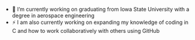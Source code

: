 - 🔭 I’m currently working on graduating from Iowa State University with a degree in aerospace engineering
- ⚡ I am also currently working on expanding my knowledge of coding in C and how to work collaboratively with others using GitHub

